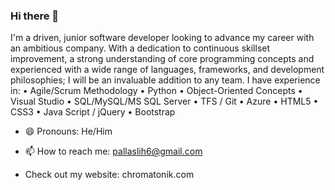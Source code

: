 ### Hi there 👋

I'm a driven, junior software developer looking to advance my career with an ambitious company. With a dedication to continuous skillset improvement, a strong understanding of core programming concepts and experienced with a wide range of languages, frameworks, and development philosophies; I will be an invaluable addition to any team. I have experience in:
•	Agile/Scrum Methodology
•	Python
•	Object-Oriented Concepts
•	Visual Studio
•	SQL/MySQL/MS SQL Server
•	TFS / Git
•	Azure
•	HTML5
•	CSS3
•	Java Script / jQuery
•	Bootstrap
 
- 😄 Pronouns: He/Him

- 📫 How to reach me: pallaslih6@gmail.com
- Check out my website: chromatonik.com

